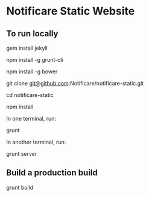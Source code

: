 # Notificare Static Website

## To run locally

gem install jekyll

npm install -g grunt-cli

npm install -g bower

git clone git@github.com:Notificare/notificare-static.git

cd notificare-static

npm install

In one terminal, run: 

grunt


In another terminal, run:

grunt server

## Build a production build

grunt build

